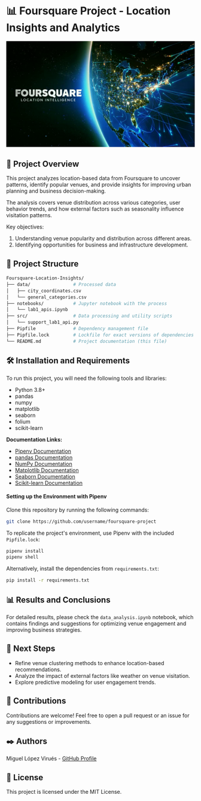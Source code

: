 # 📊 Foursquare Project - Location Insights and Analytics

<div style="text-align: center;">
  <img src="assets/foursquare.jpg" alt="project-cover" />
</div>

## 📝 Project Overview

This project analyzes location-based data from Foursquare to uncover patterns, identify popular venues, and provide insights for improving urban planning and business decision-making.

The analysis covers venue distribution across various categories, user behavior trends, and how external factors such as seasonality influence visitation patterns.

Key objectives:

1. Understanding venue popularity and distribution across different areas.
2. Identifying opportunities for business and infrastructure development.

## 📁 Project Structure

```bash
Foursquare-Location-Insights/
├── data/                # Processed data
│   ├── city_coordinates.csv
│   └── general_categories.csv
├── notebooks/           # Jupyter notebook with the process
│   └── lab1_apis.ipynb
├── src/                 # Data processing and utility scripts
│   └── support_lab1_api.py
├── Pipfile              # Dependency management file
├── Pipfile.lock         # Lockfile for exact versions of dependencies
└── README.md            # Project documentation (this file)
```

## 🛠️ Installation and Requirements

To run this project, you will need the following tools and libraries:

- Python 3.8+
- pandas
- numpy
- matplotlib
- seaborn
- folium
- scikit-learn

**Documentation Links:**
- [Pipenv Documentation](https://pipenv.pypa.io/en/latest/)  
- [pandas Documentation](https://pandas.pydata.org/)  
- [NumPy Documentation](https://numpy.org/)  
- [Matplotlib Documentation](https://matplotlib.org/)  
- [Seaborn Documentation](https://seaborn.pydata.org/)  
- [Scikit-learn Documentation](https://scikit-learn.org/stable/)  

#### Setting up the Environment with Pipenv

Clone this repository by running the following commands:
```bash
git clone https://github.com/username/foursquare-project
```

To replicate the project's environment, use Pipenv with the included ``Pipfile.lock``:
```bash
pipenv install
pipenv shell  
```

Alternatively, install the dependencies from ``requirements.txt``:
```bash
pip install -r requirements.txt  
```

## 📊 Results and Conclusions

For detailed results, please check the ``data_analysis.ipynb`` notebook, which contains findings and suggestions for optimizing venue engagement and improving business strategies.

## 🔄 Next Steps

- Refine venue clustering methods to enhance location-based recommendations.
- Analyze the impact of external factors like weather on venue visitation.
- Explore predictive modeling for user engagement trends.

## 🤝 Contributions

Contributions are welcome! Feel free to open a pull request or an issue for any suggestions or improvements.

## ✒️ Authors

Miguel López Virués - [GitHub Profile](https://github.com/miguellopezvirues)  

## 📜 License

This project is licensed under the MIT License.
